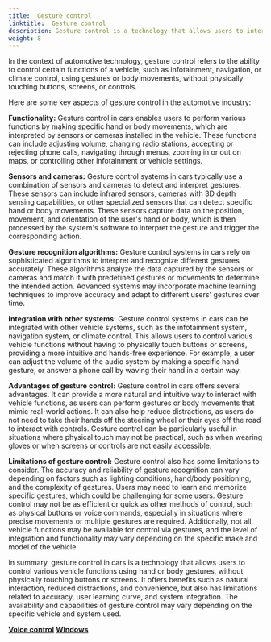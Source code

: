```yaml
---
title:  Gesture control
linktitle:  Gesture control
description: Gesture control is a technology that allows users to interact with devices or systems using physical gestures, typically detected by sensors or cameras.
weight: 8
---
```

<!-- markdownlint-disable MD033 -->
 In the context of automotive technology, gesture control refers to the ability to control certain functions of a vehicle, such as infotainment, navigation, or climate control, using gestures or body movements, without physically touching buttons, screens, or controls.

Here are some key aspects of gesture control in the automotive industry:

**Functionality:** Gesture control in cars enables users to perform various functions by making specific hand or body movements, which are interpreted by sensors or cameras installed in the vehicle. These functions can include adjusting volume, changing radio stations, accepting or rejecting phone calls, navigating through menus, zooming in or out on maps, or controlling other infotainment or vehicle settings.

**Sensors and cameras:** Gesture control systems in cars typically use a combination of sensors and cameras to detect and interpret gestures. These sensors can include infrared sensors, cameras with 3D depth sensing capabilities, or other specialized sensors that can detect specific hand or body movements. These sensors capture data on the position, movement, and orientation of the user's hand or body, which is then processed by the system's software to interpret the gesture and trigger the corresponding action.

**Gesture recognition algorithms:** Gesture control systems in cars rely on sophisticated algorithms to interpret and recognize different gestures accurately. These algorithms analyze the data captured by the sensors or cameras and match it with predefined gestures or movements to determine the intended action. Advanced systems may incorporate machine learning techniques to improve accuracy and adapt to different users' gestures over time.

**Integration with other systems:** Gesture control systems in cars can be integrated with other vehicle systems, such as the infotainment system, navigation system, or climate control. This allows users to control various vehicle functions without having to physically touch buttons or screens, providing a more intuitive and hands-free experience. For example, a user can adjust the volume of the audio system by making a specific hand gesture, or answer a phone call by waving their hand in a certain way.

**Advantages of gesture control:** Gesture control in cars offers several advantages. It can provide a more natural and intuitive way to interact with vehicle functions, as users can perform gestures or body movements that mimic real-world actions. It can also help reduce distractions, as users do not need to take their hands off the steering wheel or their eyes off the road to interact with controls. Gesture control can be particularly useful in situations where physical touch may not be practical, such as when wearing gloves or when screens or controls are not easily accessible.

**Limitations of gesture control:** Gesture control also has some limitations to consider. The accuracy and reliability of gesture recognition can vary depending on factors such as lighting conditions, hand/body positioning, and the complexity of gestures. Users may need to learn and memorize specific gestures, which could be challenging for some users. Gesture control may not be as efficient or quick as other methods of control, such as physical buttons or voice commands, especially in situations where precise movements or multiple gestures are required. Additionally, not all vehicle functions may be available for control via gestures, and the level of integration and functionality may vary depending on the specific make and model of the vehicle.

In summary, gesture control in cars is a technology that allows users to control various vehicle functions using hand or body gestures, without physically touching buttons or screens. It offers benefits such as natural interaction, reduced distractions, and convenience, but also has limitations related to accuracy, user learning curve, and system integration. The availability and capabilities of gesture control may vary depending on the specific vehicle and system used.


<div class="mt-3 mb-3">
    <a href="../voicecontrol/" class="text-decoration-none text-black"><strong><i class="bi-arrow-left"></i> Voice control</strong></a>
    <a href="../../windows/" class="text-decoration-none text-black float-end"><strong>Windows<i class="bi-arrow-right"></i></strong></a>
</div>
